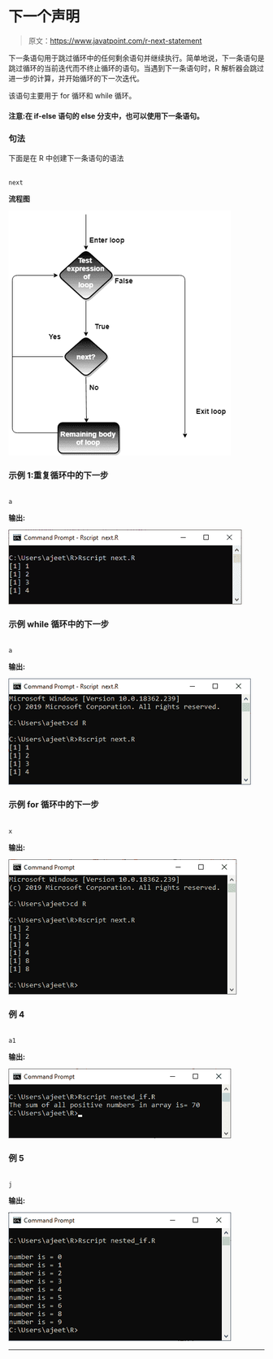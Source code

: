 # 下一个声明

> 原文：<https://www.javatpoint.com/r-next-statement>

下一条语句用于跳过循环中的任何剩余语句并继续执行。简单地说，下一条语句是跳过循环的当前迭代而不终止循环的语句。当遇到下一条语句时，R 解析器会跳过进一步的计算，并开始循环的下一次迭代。

该语句主要用于 for 循环和 while 循环。

#### 注意:在 if-else 语句的 else 分支中，也可以使用下一条语句。

### 句法

下面是在 R 中创建下一条语句的语法

```

next

```

**流程图**

![R next statement](img/f0c06d93fd13b923d7e6815ba6deefb9.png)

### 示例 1:重复循环中的下一步

```

a 
```

**输出:**

![R next statement](img/f6400c2fbbac53ec7ec479cffdefd587.png)

### 示例 while 循环中的下一步

```

a
```

**输出:**

![R next statement](img/b2fd66b398f99657fb91e8732ed0e7f8.png)

### 示例 for 循环中的下一步

```

x 
```

**输出:**

![R next statement](img/8bb6882b9d395fe8a2da77dcb9428c7d.png)

### 例 4

```

a1
```

**输出:**

![R next statement](img/f5a54d7d71dcaa94a500faaa300141b7.png)

### 例 5

```

j
```

**输出:**

![R next statement](img/eb1c9c576eb50b129a9738d4c46c9deb.png)

* * *